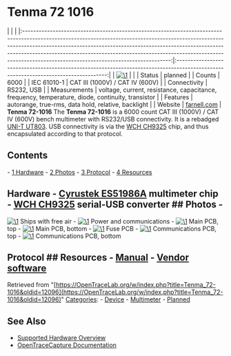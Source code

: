 # Tenma 72 1016

| | | |:-----------------------------------------------------------------------------------------------------------------------------------------------------------------------------------------------------------------------------------------------------------------------------------------------------------------------------------------------------------------------------:|:-----------------------------------------------------------------------------------------------------------------------------------:| | [![\1](../../assets/hardware/general/\2)](./File:Tenma_72-1016.png.html) | | | Status | planned | | Counts | 6000 | | IEC 61010-1 | CAT III (1000V) / CAT IV (600V) | | Connectivity | RS232, USB | | Measurements | voltage, current, resistance, capacitance, frequency, temperature, diode, continuity, transistor | | Features | autorange, true-rms, data hold, relative, backlight | | Website | [farnell.com](http://cpc.farnell.com/1/1/45811-multimeter-bench-72-1016-tenma.html) | **Tenma 72-1016** The **Tenma 72-1016** is a 6000 count CAT III (1000V) / CAT IV (600V) bench multimeter with RS232/USB connectivity. It is a rebadged [UNI-T UT803](http://www.uni-trend.com/UT803.html). USB connectivity is via the [WCH CH9325](WCH_CH9325.html "WCH CH9325") chip, and thus encapsulated according to that protocol. 
## Contents 
\- [1 Hardware](Tenma_72-1016.html#Hardware) \- [2 Photos](Tenma_72-1016.html#Photos) \- [3 Protocol](Tenma_72-1016.html#Protocol) \- [4 Resources](Tenma_72-1016.html#Resources) 
## Hardware \- [Cyrustek ES51986A](Multimeter_ICs/Cyrustek_ES519xx.html "Multimeter ICs/Cyrustek ES519xx") multimeter chip \- [WCH CH9325](WCH_CH9325.html "WCH CH9325") serial-USB converter ## Photos \- 
[![\1](../../assets/hardware/general/\2)](./File:UT803_air.jpg.html)
Ships with free air
\- 
[![\1](../../assets/hardware/general/\2)](./File:UT803_power_and_comms.jpg.html)
Power and communications
\- 
[![\1](../../assets/hardware/general/\2)](./File:UT803_main_PCB_top.jpg.html)
Main PCB, top
\- 
[![\1](../../assets/hardware/general/\2)](./File:UT803_main_PCB_bottom.jpg.html)
Main PCB, bottom
\- 
[![\1](../../assets/hardware/general/\2)](./File:UT803_fuse_PCB.jpg.html)
Fuse PCB
\- 
[![\1](../../assets/hardware/general/\2)](./File:UT803_comms_PCB_top.jpg.html)
Communications PCB, top
\- 
[![\1](../../assets/hardware/general/\2)](./File:UT803_comms_PCB_bottom.jpg.html)
Communications PCB, bottom
## Protocol ## Resources \- [Manual](http://www.farnell.com/datasheets/92084.pdf) \- [Vendor software](http://www.element14.com/community/docs/DOC-42184/l/software-for-tenma-72-1016-for-windows7)
Retrieved from "[https://OpenTraceLab.org/w/index.php?title=Tenma_72-1016&oldid=12096](https://OpenTraceLab.org/w/index.php?title=Tenma_72-1016&oldid=12096)" 
[Categories](specialcategories-specialcategories.md): \- [Device](./Category:Device.html "Category:Device") \- [Multimeter](./Category:Multimeter.html "Category:Multimeter") \- [Planned](./Category:Planned.html "Category:Planned")

## See Also
- [Supported Hardware Overview](../supported-hardware.md)
- [OpenTraceCapture Documentation](../../opentracecapture/overview.md)
